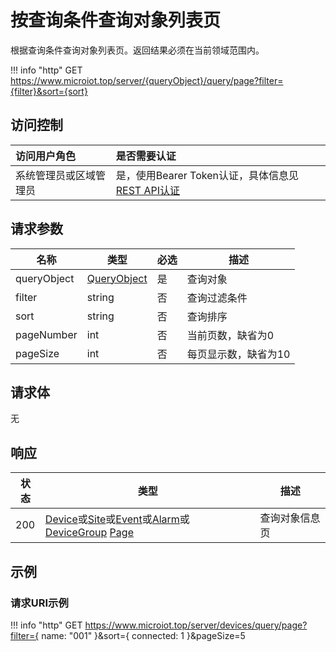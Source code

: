 # 按查询条件查询对象列表页

根据查询条件查询对象列表页。返回结果必须在当前领域范围内。

!!! info "http"
    GET https://www.microiot.top/server/{queryObject}/query/page?filter={filter}&sort={sort}

## 访问控制

| 访问用户角色           | 是否需要认证                                 |
| :--------------------- | :------------------------------------------- |
| 系统管理员或区域管理员 | 是，使用Bearer Token认证，具体信息见[REST API认证](../api.md) |

## 请求参数

| 名称        | 类型                                  | 必选 | 描述                 |
| ----------- | ------------------------------------- | ---- | -------------------- |
| queryObject | [QueryObject](queryid.md#queryobject) | 是   | 查询对象             |
| filter      | string                                | 否   | 查询过滤条件         |
| sort        | string                                | 否   | 查询排序             |
| pageNumber  | int                                   | 否   | 当前页数，缺省为0    |
| pageSize    | int                                   | 否   | 每页显示数，缺省为10 |

## 请求体

无

## 响应

| 状态 | 类型          | 描述           |
| ---- | ------------- | -------------- |
| 200  | [Device](../device/adddevice.md#device)或[Site](../site/addsite.md#site)或[Event](../event/addevent.md#event)或[Alarm](../alarm/addalarm.md#alarm)或[DeviceGroup](../devicegroup/adddevicegroup.md#devicegroup) [Page](../datatype/page.md#page) | 查询对象信息页 |



## 示例

### 请求URI示例

!!! info "http"
    GET https://www.microiot.top/server/devices/query/page?filter={ name: "001" }&sort={ connected: 1 }&pageSize=5



